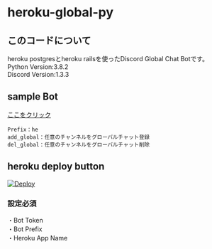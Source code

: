 # heroku-global-py

## このコードについて
heroku postgresとheroku railsを使ったDiscord Global Chat Botです。  
Python Version:3.8.2  
Discord Version:1.3.3

## sample Bot
[ここをクリック](https://discord.com/api/oauth2/authorize?client_id=714706463989301288&permissions=8&scope=bot)  
```
Prefix：he  
add_global：任意のチャンネルをグローバルチャット登録  
del_global：任意のチャンネルをグローバルチャット削除
```
## heroku deploy button
[![Deploy](https://www.herokucdn.com/deploy/button.svg)](https://heroku.com/deploy)
### 設定必須
・Bot Token  
・Bot Prefix  
・Heroku App Name

